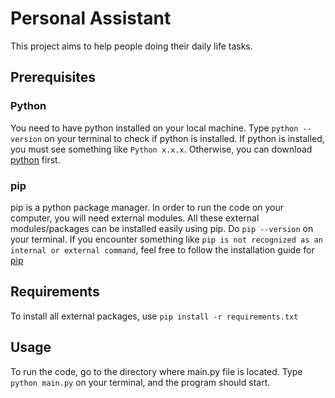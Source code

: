 # Personal Assistant
This project aims to help people doing their daily life tasks. 

## Prerequisites

### Python
You need to have python installed on your local machine. Type ``` python --version ``` on your terminal to check if python is installed.
If python is installed, you must see something like ```Python x.x.x```. Otherwise, you can download [python](https://www.python.org/downloads/) first.

### pip
pip is a python package manager. In order to run the code on your computer, you will need external modules. All these external modules/packages
can be installed easily using pip. Do ```pip --version``` on your terminal. If you encounter something like ```pip is not recognized as an internal or external command```,
feel free to follow the installation guide for [pip](https://pip.pypa.io/en/stable/installing/)

## Requirements
To install all external packages, use ```pip install -r requirements.txt```

## Usage
To run the code, go to the directory where main.py file is located. Type ```python main.py``` on your terminal, and the program should start.
